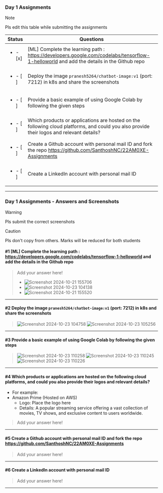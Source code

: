 ### Day 1 Assignments

> [!NOTE]
> Pls edit this table while submitting the assignments

| Status         | Questions     | 
|----------------|---------------|
| <ul><li>- [x] </li></ul> | [ML] Complete the learning path : https://developers.google.com/codelabs/tensorflow-1-helloworld and add the details in the Github repo |
| <ul><li>- [ ] </li></ul> | Deploy the image `pranesh5264/chatbot-image:v1` (port: 7212) in k8s and share the screenshots |
| <ul><li>- [ ] </li></ul> | Provide a basic example of using Google Colab by following the given steps  |
| <ul><li>- [ ] </li></ul> | Which products or applications are hosted on the following cloud platforms, and could you also provide their logos and relevant details?  |
| <ul><li>- [ ] </li></ul> | Create a Github account with personal mail ID and fork the repo https://github.com/SanthoshNC/22AM0XE-Assignments  |
| <ul><li>- [ ] </li></ul> | Create a LinkedIn account with personal mail ID  |


***

### Day 1 Assignments - Answers and Screenshots

> [!WARNING]
> Pls submit the correct screenshots

> [!CAUTION]
> Pls don't copy from others. Marks will be reduced for both students

#### #1 [ML] Complete the learning path : https://developers.google.com/codelabs/tensorflow-1-helloworld and add the details in the Github repo
> Add your answer here!
> - ![Screenshot 2024-10-21 155706](https://github.com/user-attachments/assets/9946fddf-907d-4712-a2b1-fc437cf8b39c)
> - ![Screenshot 2024-10-23 104138](https://github.com/user-attachments/assets/398d6916-c314-4b19-bbfb-86ab38e90667)
> - ![Screenshot 2024-10-21 155520](https://github.com/user-attachments/assets/d6dd6680-4d34-46e5-be97-e41365e692b8)


***

#### #2 Deploy the image `pranesh5264/chatbot-image:v1` (port: 7212) in k8s and share the screenshots
> ![Screenshot 2024-10-23 104758](https://github.com/user-attachments/assets/81da8b4c-b0b0-4363-b21e-0d4cdeb4cc55)
> ![Screenshot 2024-10-23 105256](https://github.com/user-attachments/assets/7dd59d96-3a88-46b2-aa84-624ba666516c)



***

#### #3 Provide a basic example of using Google Colab by following the given steps
> ![Screenshot 2024-10-23 110258](https://github.com/user-attachments/assets/806be463-db6c-4779-9ffe-e7b0f7754eac)
> ![Screenshot 2024-10-23 110245](https://github.com/user-attachments/assets/7a37061a-1af6-45ee-98d3-b48bd789cf82)
> ![Screenshot 2024-10-23 110226](https://github.com/user-attachments/assets/58c77d0a-1ba2-4a3e-91d2-ec9b2adc4884)



***

#### #4 Which products or applications are hosted on the following cloud platforms, and could you also provide their logos and relevant details? 
- For example:
- Amazon Prime (Hosted on AWS)
  - Logo: Place the logo here
  - Details: A popular streaming service offering a vast collection of movies, TV shows, and exclusive content to users worldwide.

> Add your answer here!

***

#### #5 Create a Github account with personal mail ID and fork the repo https://github.com/SanthoshNC/22AM0XE-Assignments
> Add your answer here!

***

#### #6 Create a LinkedIn account with personal mail ID
> Add your answer here!

***
